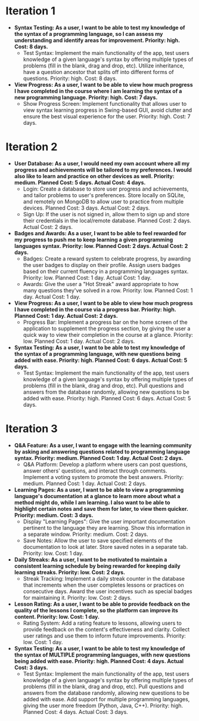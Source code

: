 # Iteration 1
- **Syntax Testing: As a user, I want to be able to test my knowledge of the syntax of a programming language, so I can assess my understanding and identify areas for improvement. Priority: high. Cost: 8 days.**
  - Test Syntax: Implement the main functionality of the app, test users knowledge of a given language's syntax by offering multiple types of problems (fill in the blank, drag and drop, etc). Utilize inheritance, have a question ancestor that splits off into different forms of questions. Priority: high. Cost: 8 days.
- **View Progress: As a user, I want to be able to view how much progress I have completed in the course where I am learning the syntax of a new programming language. Priority: high. Cost: 7 days.**
  - Show Progress Screen: Implement functionality that allows user to view syntax learning progress in Swing-based GUI, avoid clutter and ensure the best visual experience for the user. Priority: high. Cost: 7 days.

# Iteration 2
- **User Database: As a user, I would need my own account where all my progress and achievements will be tailored to my preferences. I would also like to learn and practice on other devices as well. Priority: medium. Planned Cost: 5 days. Actual Cost: 4 days.**
  - Login: Create a database to store user progress and achievements, and tailor problems to user's preferences. Store locally on SQLite, and remotely on MongoDB to allow user to practice from multiple devices. Planned Cost: 3 days. Actual Cost: 2 days.
  - Sign Up: If the user is not signed in, allow them to sign up and store their credentials in the local/remote database. Planned Cost: 2 days. Actual Cost: 2 days.
- **Badges and Awards: As a user, I want to be able to feel rewarded for my progress to push me to keep learning a given programming languages syntax. Priority: low. Planned Cost: 2 days. Actual Cost: 2 days.**
  - Badges: Create a reward system to celebrate progress, by awarding the user badges to display on their profile. Assign users badges based on their current fluency in a programming languages syntax. Priority: low. Planned Cost: 1 day. Actual Cost: 1 day.
  - Awards: Give the user a "Hot Streak" award appropriate to how many questions they've solved in a row. Priority: low. Planned Cost: 1 day. Actual Cost: 1 day.
- **View Progress: As a user, I want to be able to view how much progress I have completed in the course via a progress bar. Priority: high. Planned Cost: 1 day. Actual Cost: 2 days.**
  - Progress Bar: Implement a progress bar on the home screen of the application to supplement the progress section, by giving the user a quick way to view their completion in the course at a glance. Priority: low. Planned Cost: 1 day. Actual Cost: 2 days.
- **Syntax Testing: As a user, I want to be able to test my knowledge of the syntax of a programming language, with new questions being added with ease. Priority: high. Planned Cost: 6 days. Actual Cost: 5 days.**
  - Test Syntax: Implement the main functionality of the app, test users knowledge of a given language's syntax by offering multiple types of problems (fill in the blank, drag and drop, etc). Pull questions and answers from the database randomly, allowing new questions to be added with ease. Priority: high. Planned Cost: 6 days. Actual Cost: 5 days.

# Iteration 3
- **Q&A Feature: As a user, I want to engage with the learning community by asking and answering questions related to programming language syntax. Priority: medium. Planned Cost: 1 day. Actual Cost: 2 days.**
  - Q&A Platform: Develop a platform where users can post questions, answer others' questions, and interact through comments. Implement a voting system to promote the best answers. Priority: medium. Planned Cost: 1 day. Actual Cost: 2 days.
- **Learning Pages: As a user, I want to be able to view a programming language's documentation at a glance to learn more about what a method might do, while I am learning. I also want to be able to highlight certain notes and save them for later, to view them quicker. Priority: medium. Cost: 3 days.**
  - Display "Learning Pages": Give the user important documentation pertinent to the language they are learning. Show this information in a separate window. Priority: medium. Cost: 2 days.
  - Save Notes: Allow the user to save specified elements of the documentation to look at later. Store saved notes in a separate tab. Priority: low. Cost: 1 day.
- **Daily Streaks: As a user, I want to be motivated to maintain a consistent learning schedule by being rewarded for keeping daily learning streaks. Priority: low. Cost: 2 days.**
  - Streak Tracking: Implement a daily streak counter in the database that increments when the user completes lessons or practices on consecutive days. Award the user incentives such as special badges for maintaining it. Priority: low. Cost: 2 days.
- **Lesson Rating: As a user, I want to be able to provide feedback on the quality of the lessons I complete, so the platform can improve its content. Priority: low. Cost: 1 day.**
  - Rating System: Add a rating feature to lessons, allowing users to provide feedback on the content's effectiveness and clarity. Collect user ratings and use them to inform future improvements. Priority: low. Cost: 1 day.
- **Syntax Testing: As a user, I want to be able to test my knowledge of the syntax of MULTIPLE programming languages, with new questions being added with ease. Priority: high. Planned Cost: 4 days. Actual Cost: 3 days.**
  - Test Syntax: Implement the main functionality of the app, test users knowledge of a given language's syntax by offering multiple types of problems (fill in the blank, drag and drop, etc). Pull questions and answers from the database randomly, allowing new questions to be added with ease. Add support for multiple programming languages, giving the user more freedom (Python, Java, C++). Priority: high. Planned Cost: 4 days. Actual Cost: 3 days.
